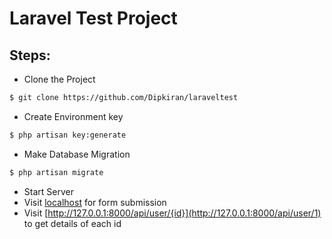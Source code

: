 # Laravel Test Project

Steps:
- 
- Clone the Project
```sh
$ git clone https://github.com/Dipkiran/laraveltest
```
- Create Environment key
```sh
$ php artisan key:generate
```
- Make Database Migration
```sh
$ php artisan migrate
```
- Start Server
- Visit [localhost](http://127.0.0.1:8000/) for form submission
- Visit [http://127.0.0.1:8000/api/user/{id}](http://127.0.0.1:8000/api/user/1) to get details of each id

